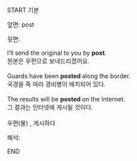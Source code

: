 START
기본

앞면:
post


뒷면:
<div><div>I’ll send the original to you by <b>post</b>. </div><div>원본은 우편으로 보내드리겠어요.</div></div><div><br></div><div><div>Guards have been <b>posted </b>along the border. </div><div>국경을 죽 따라 경비병이 배치되어 있다.</div></div><div><br></div><div><div>The results will be <b>posted </b>on the Internet. </div><div>그 결과는 인터넷에 게시될 것이다.</div></div><div><br></div><div>우편(물) , 게시하다</div>


해석:
<!--ID: 1746614454472-->
END